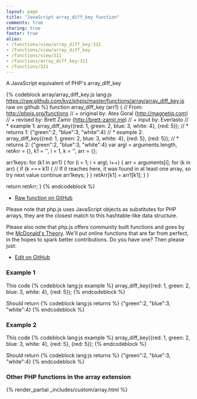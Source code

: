 ```yaml
---
layout: page
title: "JavaScript array_diff_key function"
comments: true
sharing: true
footer: true
alias:
- /functions/view/array_diff_key:311
- /functions/view/array_diff_key
- /functions/view/311
- /functions/array_diff_key:311
- /functions/311
---
```

<!-- Generated by Rakefile:build -->
A JavaScript equivalent of PHP's array_diff_key

{% codeblock array/array_diff_key.js lang:js https://raw.github.com/kvz/phpjs/master/functions/array/array_diff_key.js raw on github %}
function array_diff_key (arr1) {
  // From: http://phpjs.org/functions
  // +   original by: Ates Goral (http://magnetiq.com)
  // +    revised by: Brett Zamir (http://brett-zamir.me)
  // +    input by: Everlasto
  // *     example 1: array_diff_key({red: 1, green: 2, blue: 3, white: 4}, {red: 5});
  // *     returns 1: {"green":2, "blue":3, "white":4}
  // *     example 2: array_diff_key({red: 1, green: 2, blue: 3, white: 4}, {red: 5}, {red: 5});
  // *     returns 2: {"green":2, "blue":3, "white":4}
  var argl = arguments.length,
    retArr = {},
    k1 = '',
    i = 1,
    k = '',
    arr = {};

  arr1keys: for (k1 in arr1) {
    for (i = 1; i < argl; i++) {
      arr = arguments[i];
      for (k in arr) {
        if (k === k1) {
          // If it reaches here, it was found in at least one array, so try next value
          continue arr1keys;
        }
      }
      retArr[k1] = arr1[k1];
    }
  }

  return retArr;
}
{% endcodeblock %}

 - [Raw function on GitHub](https://github.com/kvz/phpjs/blob/master/functions/array/array_diff_key.js)

Please note that php.js uses JavaScript objects as substitutes for PHP arrays, they are 
the closest match to this hashtable-like data structure. 

Please also note that php.js offers community built functions and goes by the 
[McDonald's Theory](https://medium.com/what-i-learned-building/9216e1c9da7d). We'll put online 
functions that are far from perfect, in the hopes to spark better contributions. 
Do you have one? Then please just: 

 - [Edit on GitHub](https://github.com/kvz/phpjs/edit/master/functions/array/array_diff_key.js)

### Example 1
This code
{% codeblock lang:js example %}
array_diff_key({red: 1, green: 2, blue: 3, white: 4}, {red: 5});
{% endcodeblock %}

Should return
{% codeblock lang:js returns %}
{"green":2, "blue":3, "white":4}
{% endcodeblock %}

### Example 2
This code
{% codeblock lang:js example %}
array_diff_key({red: 1, green: 2, blue: 3, white: 4}, {red: 5}, {red: 5});
{% endcodeblock %}

Should return
{% codeblock lang:js returns %}
{"green":2, "blue":3, "white":4}
{% endcodeblock %}


### Other PHP functions in the array extension
{% render_partial _includes/custom/array.html %}
